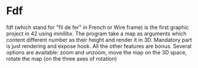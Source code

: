 # Fdf
fdf (which stand for "fil de fer" in French or Wire frame) is the first graphic project in 42 using minilibx. The program take a map as arguments which content different number as their height and render it in 3D. Mandatory part is just rendering and expose hook. All the other features are bonus. Several options are available: zoom and unzoom, move the map on the 3D space, rotate the map (on the three axes of rotation)
